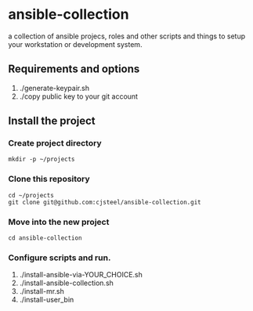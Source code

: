 # ansible-collection

a collection of ansible projecs, roles and other scripts and things to setup your workstation or development system.

## Requirements and options

1. ./generate-keypair.sh
1. ./copy public key to your git account

## Install the project

### Create project directory

    mkdir -p ~/projects

### Clone this repository

    cd ~/projects
    git clone git@github.com:cjsteel/ansible-collection.git

### Move into the new project

    cd ansible-collection

### Configure scripts and run.

1. ./install-ansible-via-YOUR_CHOICE.sh
1. ./install-ansible-collection.sh
1. ./install-mr.sh
1. ./install-user_bin
